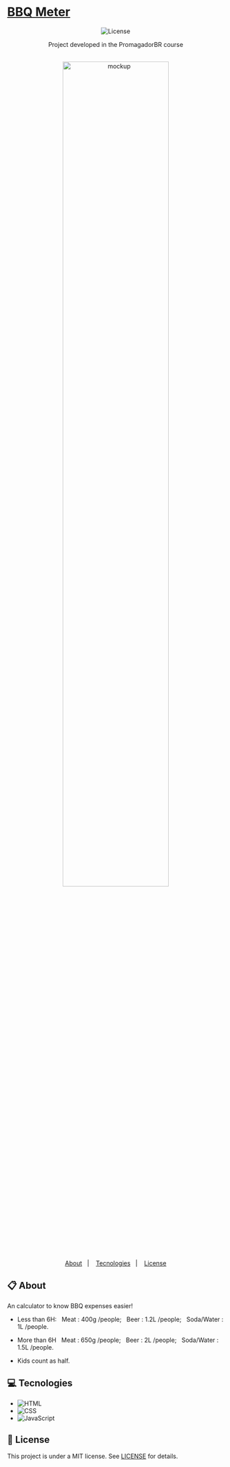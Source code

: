 # <a href="https://snowymonkey.github.io/bbqmeter/">BBQ Meter</a>

<p align="center">
  <img alt="License" src="https://img.shields.io/badge/license-MIT-FFE162">
</p>

<div align="center">
   Project developed in the PromagadorBR course
</div>
<br>
<p align="center">
  <img alt="mockup" src="https://raw.githubusercontent.com/snowymonkey/bbqmeter/main/assets/site-preview.png" width="70%">
</p>
<br>
<p align="center">
  <a href="#clipboard-about">About</a>&nbsp;&nbsp;&nbsp;|&nbsp;&nbsp;&nbsp;
  <a href="#computer-tecnologies">Tecnologies</a>&nbsp;&nbsp;&nbsp;|&nbsp;&nbsp;&nbsp;
  <a href="#closed_book-license">License</a>
</p>

## :clipboard: About

An calculator to know BBQ expenses easier!

- Less than 6H:
&nbsp;  Meat : 400g /people;
&nbsp;  Beer : 1.2L /people;
&nbsp;  Soda/Water : 1L /people.

- More than 6H
&nbsp;  Meat : 650g /people;
&nbsp;  Beer : 2L /people;
&nbsp;  Soda/Water : 1.5L /people.

- Kids count as half.

## :computer: Tecnologies

- ![HTML](https://img.shields.io/badge/-HTML-05122A?style=flat&logo=HTML5)&nbsp;
- ![CSS](https://img.shields.io/badge/-CSS-05122A?style=flat&logo=CSS3&logoColor=1572B6)&nbsp;
- ![JavaScript](https://img.shields.io/badge/-JavaScript-05122A?style=flat&logo=javascript)&nbsp;

## :closed_book: License

This project is under a MIT license. See [LICENSE](https://github.com/karoltaka/churrascometro/blob/master/LICENSE) for details.
